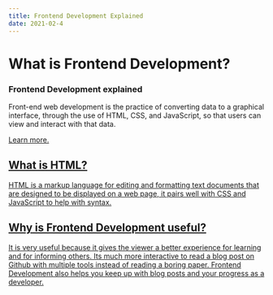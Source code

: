 ```yaml
---
title: Frontend Development Explained
date: 2021-02-4
---
```


# What is Frontend Development?
### Frontend Development explained

Front-end web development is the practice of converting data to a graphical interface, through the use of HTML, CSS, and JavaScript, so that users can view and interact with that data.

<a href="#frontend_development">Learn more.
  
## What is HTML?
HTML is a markup language for editing and formatting text documents that are designed to be displayed on a web page, it pairs well with CSS and JavaScript to help with syntax.

## Why is Frontend Development useful? 
It is very useful because it gives the viewer a better experience for learning and for informing others. Its much more interactive to read a blog post on Github with multiple tools instead of reading a boring paper. Frontend Development also helps you keep up with blog posts and your progress as a developer.
